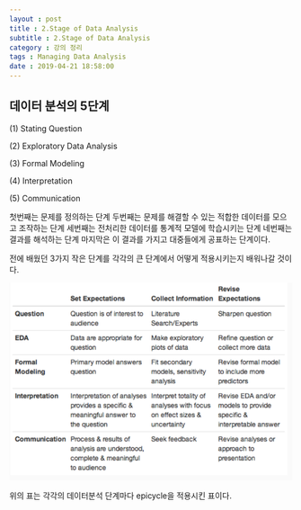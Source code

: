 ```yaml
---
layout : post
title : 2.Stage of Data Analysis
subtitle : 2.Stage of Data Analysis
category : 강의 정리
tags : Managing Data Analysis
date : 2019-04-21 18:58:00
---
```


## 데이터 분석의 5단계

(1) Stating Question

(2) Exploratory Data Analysis

(3) Formal Modeling

(4) Interpretation

(5) Communication

첫번째는 문제를 정의하는 단계
두번째는 문제를 해결할 수 있는 적합한 데이터를 모으고 조작하는 단계
세번째는 전처리한 데이터를 통계적 모델에 학습시키는 단계
네번째는 결과를 해석하는 단계
마지막은 이 결과를 가지고 대중들에게 공표하는 단계이다.

전에 배웠던 3가지 작은 단계를 각각의 큰 단계에서 어떻게 적용시키는지 배워나갈 것이다.

![데이터 분석 5step마다 epicycle](/assets/데이터%20분석%205step마다%20epicycle.png)

위의 표는 각각의 데이터분석 단계마다 epicycle을 적용시킨 표이다.
